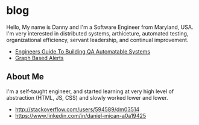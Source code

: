 # blog
Hello, My name is Danny and I'm a Software Engineer from Maryland, USA.  I'm very interested in distributed systems,
arthiceture, automated testing, organizational efficiency, servant leadership, and continual improvement.

- [Engineers Guide To Building QA Automatable Systems](/automatable-testability)
- [Graph Based Alerts](/nogroup/graph-based-alerts.md)



## About Me
I'm a self-taught engineer, and started learning at very high level of abstraction (HTML, JS, CSS) and slowly 
worked lower and lower.


- http://stackoverflow.com/users/594589/dm03514
- https://www.linkedin.com/in/daniel-mican-a0a19425
